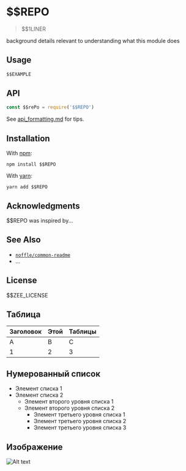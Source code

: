 # $$REPO

> $$1LINER

background details relevant to understanding what this module does

## Usage

```javascript
$$EXAMPLE
```

## API

```js
const $$rePo = require('$$REPO')
```

See [api_formatting.md](api_formatting.md) for tips.

## Installation

With [npm](https://npmjs.org/):

```shell
npm install $$REPO
```

With [yarn](https://yarnpkg.com/en/):

```shell
yarn add $$REPO
```

## Acknowledgments

$$REPO was inspired by...

## See Also

- [`noffle/common-readme`](https://github.com/noffle/common-readme)
- ...

## License

$$ZEE_LICENSE

## Таблица

| Заголовок | Этой | Таблицы |
|-----------|------|---------|
| A         | B    | C       |
| 1         | 2    | 3       |

## Нумерованный список

* Элемент списка 1 
* Элемент списка 2 
    + Элемент второго уровня списка 1 
    + Элемент второго уровня списка 2 
        - Элемент третьего уровня списка 1 
        - Элемент третьего уровня списка 2 
        - Элемент третьего уровня списка 3

## Изображение

![Alt text](https://drive.google.com/file/d/1UkmW4XijyV_VlIs7ak6VYiwAeGK1kDPk/view?usp=sharing "a title")